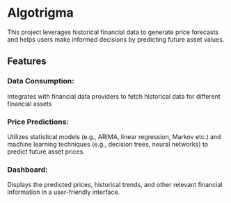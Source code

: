 # Algotrigma

This project leverages historical financial data to generate price forecasts and helps users make informed decisions by predicting future asset values. 

## Features

### Data Consumption:
Integrates with financial data providers to fetch historical data for different financial assets

### Price Predictions:

Utilizes statistical models (e.g., ARIMA, linear regression, Markov etc.) and machine learning techniques (e.g., decision trees, neural networks) to predict future asset prices.

### Dashboard:

Displays the predicted prices, historical trends, and other relevant financial information in a user-friendly interface.
